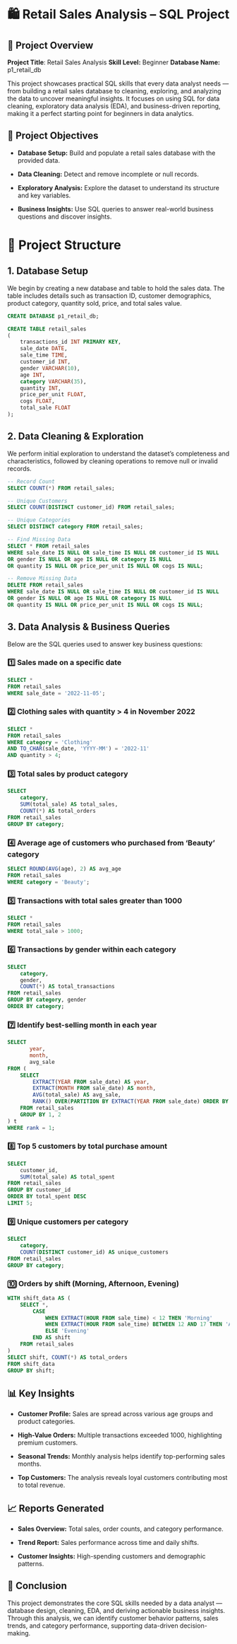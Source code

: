 # 🛍️ Retail Sales Analysis – SQL Project
## 📘 Project Overview

**Project Title**: Retail Sales Analysis
**Skill Level:** Beginner
**Database Name:** p1_retail_db

This project showcases practical SQL skills that every data analyst needs — from building a retail sales database to cleaning, exploring, and analyzing the data to uncover meaningful insights.
It focuses on using SQL for data cleaning, exploratory data analysis (EDA), and business-driven reporting, making it a perfect starting point for beginners in data analytics.


## 🎯 Project Objectives

- **Database Setup:** Build and populate a retail sales database with the provided data.

- **Data Cleaning:** Detect and remove incomplete or null records.

- **Exploratory Analysis:** Explore the dataset to understand its structure and key variables.

- **Business Insights:** Use SQL queries to answer real-world business questions and discover insights.

# 🧩 Project Structure
## 1. Database Setup

We begin by creating a new database and table to hold the sales data. The table includes details such as transaction ID, customer demographics, product category, quantity sold, price, and total sales value.
```sql
CREATE DATABASE p1_retail_db;

CREATE TABLE retail_sales
(
    transactions_id INT PRIMARY KEY,
    sale_date DATE,	
    sale_time TIME,
    customer_id INT,	
    gender VARCHAR(10),
    age INT,
    category VARCHAR(35),
    quantity INT,
    price_per_unit FLOAT,	
    cogs FLOAT,
    total_sale FLOAT
);
```


## 2. Data Cleaning & Exploration

We perform initial exploration to understand the dataset’s completeness and characteristics, followed by cleaning operations to remove null or invalid records.
```sql
-- Record Count
SELECT COUNT(*) FROM retail_sales;

-- Unique Customers
SELECT COUNT(DISTINCT customer_id) FROM retail_sales;

-- Unique Categories
SELECT DISTINCT category FROM retail_sales;

-- Find Missing Data
SELECT * FROM retail_sales
WHERE sale_date IS NULL OR sale_time IS NULL OR customer_id IS NULL 
OR gender IS NULL OR age IS NULL OR category IS NULL 
OR quantity IS NULL OR price_per_unit IS NULL OR cogs IS NULL;

-- Remove Missing Data
DELETE FROM retail_sales
WHERE sale_date IS NULL OR sale_time IS NULL OR customer_id IS NULL 
OR gender IS NULL OR age IS NULL OR category IS NULL 
OR quantity IS NULL OR price_per_unit IS NULL OR cogs IS NULL;
```

## 3. Data Analysis & Business Queries

Below are the SQL queries used to answer key business questions:

### 1️⃣ Sales made on a specific date
```sql
SELECT * 
FROM retail_sales 
WHERE sale_date = '2022-11-05';
```
### 2️⃣ Clothing sales with quantity > 4 in November 2022
```sql
SELECT * 
FROM retail_sales
WHERE category = 'Clothing'
AND TO_CHAR(sale_date, 'YYYY-MM') = '2022-11'
AND quantity > 4;
```
### 3️⃣ Total sales by product category
```sql
SELECT 
    category,
    SUM(total_sale) AS total_sales,
    COUNT(*) AS total_orders
FROM retail_sales
GROUP BY category;
```

### 4️⃣ Average age of customers who purchased from ‘Beauty’ category
```sql
SELECT ROUND(AVG(age), 2) AS avg_age
FROM retail_sales
WHERE category = 'Beauty';
```

### 5️⃣ Transactions with total sales greater than 1000
```sql
SELECT * 
FROM retail_sales
WHERE total_sale > 1000;
```

### 6️⃣ Transactions by gender within each category
```sql
SELECT 
    category,
    gender,
    COUNT(*) AS total_transactions
FROM retail_sales
GROUP BY category, gender
ORDER BY category;
```

### 7️⃣ Identify best-selling month in each year
```sql
SELECT 
       year,
       month,
       avg_sale
FROM (
    SELECT 
        EXTRACT(YEAR FROM sale_date) AS year,
        EXTRACT(MONTH FROM sale_date) AS month,
        AVG(total_sale) AS avg_sale,
        RANK() OVER(PARTITION BY EXTRACT(YEAR FROM sale_date) ORDER BY AVG(total_sale) DESC) AS rank
    FROM retail_sales
    GROUP BY 1, 2
) t
WHERE rank = 1;
```

### 8️⃣ Top 5 customers by total purchase amount
```sql
SELECT 
    customer_id,
    SUM(total_sale) AS total_spent
FROM retail_sales
GROUP BY customer_id
ORDER BY total_spent DESC
LIMIT 5;
```

### 9️⃣ Unique customers per category
```sql
SELECT 
    category,
    COUNT(DISTINCT customer_id) AS unique_customers
FROM retail_sales
GROUP BY category;
```

### 🔟 Orders by shift (Morning, Afternoon, Evening)
```sql
WITH shift_data AS (
    SELECT *,
        CASE
            WHEN EXTRACT(HOUR FROM sale_time) < 12 THEN 'Morning'
            WHEN EXTRACT(HOUR FROM sale_time) BETWEEN 12 AND 17 THEN 'Afternoon'
            ELSE 'Evening'
        END AS shift
    FROM retail_sales
)
SELECT shift, COUNT(*) AS total_orders
FROM shift_data
GROUP BY shift;
```

## 📊 Key Insights

- **Customer Profile:** Sales are spread across various age groups and product categories.

- **High-Value Orders:** Multiple transactions exceeded 1000, highlighting premium customers.

- **Seasonal Trends:** Monthly analysis helps identify top-performing sales months.

- **Top Customers:** The analysis reveals loyal customers contributing most to total revenue.

## 📈 Reports Generated

- **Sales Overview:** Total sales, order counts, and category performance.

- **Trend Report:** Sales performance across time and daily shifts.

- **Customer Insights:** High-spending customers and demographic patterns.

## 🏁 Conclusion

This project demonstrates the core SQL skills needed by a data analyst — database design, cleaning, EDA, and deriving actionable business insights.
Through this analysis, we can identify customer behavior patterns, sales trends, and category performance, supporting data-driven decision-making.
















